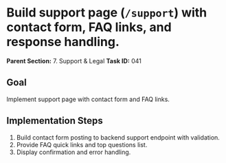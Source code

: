 # Build support page (`/support`) with contact form, FAQ links, and response handling.

**Parent Section:** 7. Support & Legal
**Task ID:** 041

## Goal
Implement support page with contact form and FAQ links.

## Implementation Steps
1. Build contact form posting to backend support endpoint with validation.
2. Provide FAQ quick links and top questions list.
3. Display confirmation and error handling.
